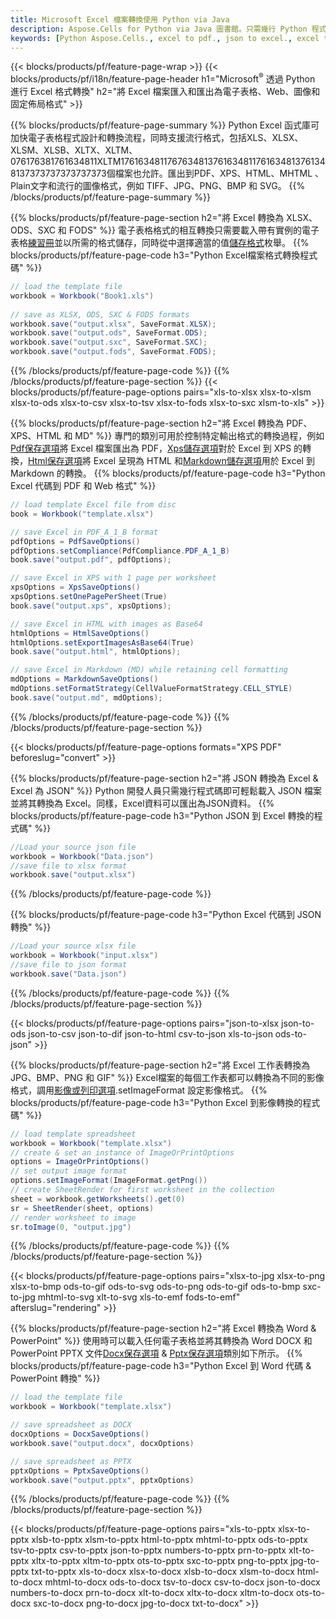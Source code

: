 ```yaml
---
title: Microsoft Excel 檔案轉換使用 Python via Java
description: Aspose.Cells for Python via Java 圖書館。只需幾行 Python 程式碼即可轉換 EXCEL、JSON、PDF、XML、HTML、TXT、TSV、CSV、SQL 等格式。
keywords: [Python Aspose.Cells., excel to pdf., json to excel., excel to json., csv to json., json to html., xml to excel and Convert files between various formats in Python]
---
```

{{< blocks/products/pf/feature-page-wrap >}}
{{< blocks/products/pf/i18n/feature-page-header h1="Microsoft<sup>&reg;</sup> 透過 Python 進行 Excel 格式轉換" h2="將 Excel 檔案匯入和匯出為電子表格、Web、圖像和固定佈局格式" >}}

{{% blocks/products/pf/feature-page-summary %}}
Python Excel 函式庫可加快電子表格程式設計和轉換流程，同時支援流行格式，包括XLS、XLSX、XLSM、XLSB、XLTX、XLTM、076176381761634811XLTM1761634811767634813761634811761634813761348137373737373737373個檔案也允許。匯出到PDF、XPS、HTML、MHTML 、Plain文字和流行的圖像格式，例如 TIFF、JPG、PNG、BMP 和 SVG。
{{% /blocks/products/pf/feature-page-summary %}}

{{% blocks/products/pf/feature-page-section h2="將 Excel 轉換為 XLSX、ODS、SXC 和 FODS" %}}
電子表格格式的相互轉換只需要載入帶有實例的電子表格[練習冊](https://reference.aspose.com/cells/python/asposecells.api/Workbook)並以所需的格式儲存，同時從中選擇適當的值[儲存格式](https://reference.aspose.com/cells/python/asposecells.api/saveformat)枚舉。
{{% blocks/products/pf/feature-page-code h3="Python Excel檔案格式轉換程式碼" %}}

```cs
// load the template file
workbook = Workbook("Book1.xls")
  
// save as XLSX, ODS, SXC & FODS formats
workbook.save("output.xlsx", SaveFormat.XLSX);
workbook.save("output.ods", SaveFormat.ODS);
workbook.save("output.sxc", SaveFormat.SXC);
workbook.save("output.fods", SaveFormat.FODS);
```
{{% /blocks/products/pf/feature-page-code %}}
{{% /blocks/products/pf/feature-page-section %}}
{{< blocks/products/pf/feature-page-options pairs="xls-to-xlsx xlsx-to-xlsm xlsx-to-ods xlsx-to-csv xlsx-to-tsv xlsx-to-fods xlsx-to-sxc xlsm-to-xls" >}}


{{% blocks/products/pf/feature-page-section h2="將 Excel 轉換為 PDF、XPS、HTML 和 MD" %}}
專門的類別可用於控制特定輸出格式的轉換過程，例如[Pdf保存選項](https://reference.aspose.com/cells/python/asposecells.api/PdfSaveOptions)將 Excel 檔案匯出為 PDF，[Xps儲存選項](https://reference.aspose.com/cells/python/asposecells.api/XpsSaveOptions)對於 Excel 到 XPS 的轉換，[Html保存選項](https://reference.aspose.com/cells/python/asposecells.api/HtmlSaveOptions)將 Excel 呈現為 HTML 和[Markdown儲存選項](https://reference.aspose.com/cells/python/asposecells.api/MarkdownSaveOptions)用於 Excel 到 Markdown 的轉換。
{{% blocks/products/pf/feature-page-code h3="Python Excel 代碼到 PDF 和 Web 格式" %}}

```cs
// load template Excel file from disc
book = Workbook("template.xlsx")

// save Excel in PDF_A_1_B format
pdfOptions = PdfSaveOptions()
pdfOptions.setCompliance(PdfCompliance.PDF_A_1_B)
book.save("output.pdf", pdfOptions);

// save Excel in XPS with 1 page per worksheet
xpsOptions = XpsSaveOptions()
xpsOptions.setOnePagePerSheet(True)
book.save("output.xps", xpsOptions);

// save Excel in HTML with images as Base64
htmlOptions = HtmlSaveOptions()
htmlOptions.setExportImagesAsBase64(True)
book.save("output.html", htmlOptions);

// save Excel in Markdown (MD) while retaining cell formatting
mdOptions = MarkdownSaveOptions()
mdOptions.setFormatStrategy(CellValueFormatStrategy.CELL_STYLE)
book.save("output.md", mdOptions);
```
{{% /blocks/products/pf/feature-page-code %}}
{{% /blocks/products/pf/feature-page-section %}}

{{< blocks/products/pf/feature-page-options formats="XPS PDF" beforeslug="convert" >}}

{{% blocks/products/pf/feature-page-section h2="將 JSON 轉換為 Excel & Excel 為 JSON" %}}
Python 開發人員只需幾行程式碼即可輕鬆載入 JSON 檔案並將其轉換為 Excel。同樣，Excel資料可以匯出為JSON資料。
{{% blocks/products/pf/feature-page-code h3="Python JSON 到 Excel 轉換的程式碼" %}}
```cs
//Load your source json file
workbook = Workbook("Data.json")
//save file to xlsx format
workbook.save("output.xlsx")
```
{{% /blocks/products/pf/feature-page-code %}}

{{% blocks/products/pf/feature-page-code h3="Python Excel 代碼到 JSON 轉換" %}}
```cs
//Load your source xlsx file
workbook = Workbook("input.xlsx")
//save file to json format
workbook.save("Data.json")
```
{{% /blocks/products/pf/feature-page-code %}}
{{% /blocks/products/pf/feature-page-section %}}

{{< blocks/products/pf/feature-page-options pairs="json-to-xlsx json-to-ods json-to-csv json-to-dif json-to-html csv-to-json xls-to-json ods-to-json" >}}

{{% blocks/products/pf/feature-page-section h2="將 Excel 工作表轉換為 JPG、BMP、PNG 和 GIF" %}}
 Excel檔案的每個工作表都可以轉換為不同的影像格式，調用[影像或列印選項](https://reference.aspose.com/cells/python/asposecells.api/ImageOrPrintOptions).setImageFormat 設定影像格式。
{{% blocks/products/pf/feature-page-code h3="Python Excel 到影像轉換的程式碼" %}}
```cs
// load template spreadsheet
workbook = Workbook("template.xlsx")
// create & set an instance of ImageOrPrintOptions
options = ImageOrPrintOptions()
// set output image format
options.setImageFormat(ImageFormat.getPng())
// create SheetRender for first worksheet in the collection
sheet = workbook.getWorksheets().get(0)
sr = SheetRender(sheet, options)
// render worksheet to image
sr.toImage(0, "output.jpg")
```
{{% /blocks/products/pf/feature-page-code %}}
{{% /blocks/products/pf/feature-page-section %}}

{{< blocks/products/pf/feature-page-options pairs="xlsx-to-jpg xlsx-to-png xlsx-to-bmp ods-to-gif ods-to-svg ods-to-png ods-to-gif ods-to-bmp sxc-to-jpg mhtml-to-svg xlt-to-svg xls-to-emf fods-to-emf" afterslug="rendering" >}}

{{% blocks/products/pf/feature-page-section h2="將 Excel 轉換為 Word & PowerPoint" %}}
使用時可以載入任何電子表格並將其轉換為 Word DOCX 和 PowerPoint PPTX 文件[Docx保存選項](https://reference.aspose.com/cells/python/asposecells.api/DocxSaveOptions) & [Pptx保存選項](https://reference.aspose.com/cells/python/asposecells.api/PptxSaveOptions)類別如下所示。
{{% blocks/products/pf/feature-page-code h3="Python Excel 到 Word 代碼 & PowerPoint 轉換" %}}
```cs
// load the template file
workbook = Workbook("template.xlsx")

// save spreadsheet as DOCX
docxOptions = DocxSaveOptions()
workbook.save("output.docx", docxOptions)

// save spreadsheet as PPTX
pptxOptions = PptxSaveOptions()
workbook.save("output.pptx", pptxOptions)
```
{{% /blocks/products/pf/feature-page-code %}}
{{% /blocks/products/pf/feature-page-section %}}

{{< blocks/products/pf/feature-page-options pairs="xls-to-pptx xlsx-to-pptx xlsb-to-pptx xlsm-to-pptx html-to-pptx mhtml-to-pptx ods-to-pptx tsv-to-pptx csv-to-pptx json-to-pptx numbers-to-pptx prn-to-pptx xlt-to-pptx xltx-to-pptx xltm-to-pptx ots-to-pptx sxc-to-pptx png-to-pptx jpg-to-pptx txt-to-pptx xls-to-docx xlsx-to-docx xlsb-to-docx xlsm-to-docx html-to-docx mhtml-to-docx ods-to-docx tsv-to-docx csv-to-docx json-to-docx numbers-to-docx prn-to-docx xlt-to-docx xltx-to-docx xltm-to-docx ots-to-docx sxc-to-docx png-to-docx jpg-to-docx txt-to-docx" >}}
